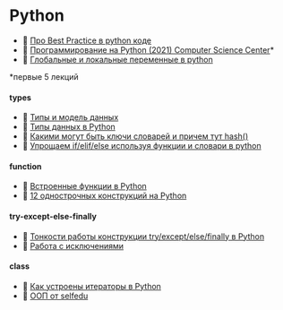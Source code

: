 # Python 

- 📝 [Про Best Practice в python коде](https://gist.github.com/sloria/7001839)
- 🎥 [Программирование на Python (2021) Computer Science Center](https://www.youtube.com/playlist?list=PLlb7e2G7aSpQmGnhrxlqI4iMXNv4R7khy)*
- 🎥 [Глобальные и локальные переменные в python](https://youtu.be/9YBcJYEqXho)

*первые 5 лекций

#### types
- 📝 [Типы и модель данных](https://devpractice.ru/python-lesson-3-data-model/)
- 📝 [Типы данных в Python](https://pyneng.readthedocs.io/ru/latest/book/04_data_structures/index.html)
- 🎥 [Какими могут быть ключи словарей и причем тут hash()](https://youtu.be/HPsm4eOaR8I)
- 🎥 [Упрощаем if/elif/else используя функции и словари в python](https://youtu.be/-VVwwt6jNSQ)


#### function
- 📝 [Встроенные функции в Python](https://letpy.com/handbook/builtins/)
- 🎥 [12 однострочных конструкций на Python](https://youtu.be/LkHCy5JZtsA)

#### try-except-else-finally
- 📝 [Тонкости работы конструкции try/except/else/finally в Python](https://docs-python.ru/tutorial/oshibki-iskljuchenija-python/dokumentatsija-operatoru-try-except/)
- 📝 [Работа с исключениями](https://pyneng.readthedocs.io/ru/old_chapter_order/book/06_control_structures/6_exceptions.html)

#### class

- 🎥 [Как устроены итераторы в Python](https://youtu.be/TvFQjT7S3kc)
- 🎥 [ООП от selfedu](https://www.youtube.com/watch?v=Z7AY41tE-3U&list=PLA0M1Bcd0w8zPwP7t-FgwONhZOHt9rz9E)

